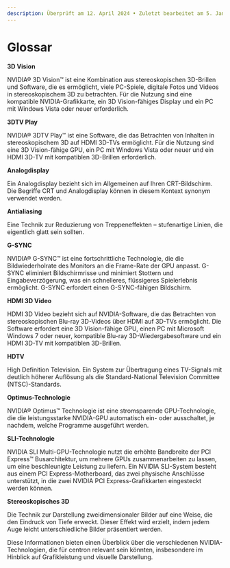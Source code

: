 ```yaml
---
description: Überprüft am 12. April 2024 • Zuletzt bearbeitet am 5. Januar 2025
---
```


# Glossar

**3D Vision**

NVIDIA® 3D Vision™ ist eine Kombination aus stereoskopischen 3D-Brillen und Software, die es ermöglicht, viele PC-Spiele, digitale Fotos und Videos in stereoskopischem 3D zu betrachten. Für die Nutzung sind eine kompatible NVIDIA-Grafikkarte, ein 3D Vision-fähiges Display und ein PC mit Windows Vista oder neuer erforderlich.

**3DTV Play**

NVIDIA® 3DTV Play™ ist eine Software, die das Betrachten von Inhalten in stereoskopischem 3D auf HDMI 3D-TVs ermöglicht. Für die Nutzung sind eine 3D Vision-fähige GPU, ein PC mit Windows Vista oder neuer und ein HDMI 3D-TV mit kompatiblen 3D-Brillen erforderlich.

**Analogdisplay**

Ein Analogdisplay bezieht sich im Allgemeinen auf Ihren CRT-Bildschirm. Die Begriffe CRT und Analogdisplay können in diesem Kontext synonym verwendet werden.

**Antialiasing**

Eine Technik zur Reduzierung von Treppeneffekten – stufenartige Linien, die eigentlich glatt sein sollten.

**G-SYNC**

NVIDIA® G-SYNC™ ist eine fortschrittliche Technologie, die die Bildwiederholrate des Monitors an die Frame-Rate der GPU anpasst. G-SYNC eliminiert Bildschirmrisse und minimiert Stottern und Eingabeverzögerung, was ein schnelleres, flüssigeres Spielerlebnis ermöglicht. G-SYNC erfordert einen G-SYNC-fähigen Bildschirm.

**HDMI 3D Video**

HDMI 3D Video bezieht sich auf NVIDIA-Software, die das Betrachten von stereoskopischen Blu-ray 3D-Videos über HDMI auf 3D-TVs ermöglicht. Die Software erfordert eine 3D Vision-fähige GPU, einen PC mit Microsoft Windows 7 oder neuer, kompatible Blu-ray 3D-Wiedergabesoftware und ein HDMI 3D-TV mit kompatiblen 3D-Brillen.

**HDTV**

High Definition Television. Ein System zur Übertragung eines TV-Signals mit deutlich höherer Auflösung als die Standard-National Television Committee (NTSC)-Standards.

**Optimus-Technologie**

NVIDIA® Optimus™ Technologie ist eine stromsparende GPU-Technologie, die die leistungsstarke NVIDIA-GPU automatisch ein- oder ausschaltet, je nachdem, welche Programme ausgeführt werden.

**SLI-Technologie**

NVIDIA SLI Multi-GPU-Technologie nutzt die erhöhte Bandbreite der PCI Express™ Busarchitektur, um mehrere GPUs zusammenarbeiten zu lassen, um eine beschleunigte Leistung zu liefern. Ein NVIDIA SLI-System besteht aus einem PCI Express-Motherboard, das zwei physische Anschlüsse unterstützt, in die zwei NVIDIA PCI Express-Grafikkarten eingesteckt werden können.

**Stereoskopisches 3D**

Die Technik zur Darstellung zweidimensionaler Bilder auf eine Weise, die den Eindruck von Tiefe erweckt. Dieser Effekt wird erzielt, indem jedem Auge leicht unterschiedliche Bilder präsentiert werden.

Diese Informationen bieten einen Überblick über die verschiedenen NVIDIA-Technologien, die für centron relevant sein könnten, insbesondere im Hinblick auf Grafikleistung und visuelle Darstellung.
